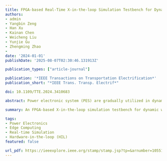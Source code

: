 ```yaml
---
title: FPGA-based Real-Time X-in-the-loop Simulation Testbench for Dynamic Wireless Power Transfer System with Stochastic and Nonlinear Inductance
authors:
- admin
- Yangbin Zeng
- Han Xu
- Kainan Chen
- Weicheng Liu
- Yunjie Gu
- Zhengming Zhao
- 
date: '2024-01-01'
publishDate: '2025-08-07T02:30:46.131913Z'

publication_types: ["article-journal"]

publication: '*IEEE Transactions on Transportation Electrification*'
publication_short: "*IEEE Trans. Transp. Electrif*"

doi: 10.1109/TTE.2024.3410683

abstract: Power electronic system (PES) are gradually utilized in dynamic environments such as renewable energy generation, electric propulsion, and vehicle charging, among others. However, dynamic environmental factors introduce stochastic and nonlinear behaviors in PES, challenging controller design. This paper presents an FPGA-based real-time X-in-the-loop (XIL) simulation testbench that accounts for environmental factors. Specifically, a stochastic analysis model, along with a hybrid implicit/explicit solver are developed to assess the introduced nonlinearity and stochasticity. The advantages of the XIL testbench are underscored through a case study featuring a 350kW wireless charging system including 28 switches. The XIL testbench attains about 1/4 step size utilizing merely half the computational resources on the same FPGA compared to commercial testbenches, while further supporting stochastic and nonlinear simulations. Comparisons with offline software and commercial testbench validate the effectiveness and accuracy of the proposed testbench in handling stochastic and nonlinear behaviors, offering a viable solution for efficiently testing controllers in dynamic environments.

summary: An FPGA-based X-in-the-loop simulation testbench for dynamic wireless power transfer systems, addressing stochastic and nonlinear inductance behaviors.

tags:
- Power Electronics
- Edge Computing
- Real-time Simulation
- Hardware-in-the-loop (HIL)
featured: false

url_pdf: https://ieeexplore.ieee.org/stamp/stamp.jsp?tp=&arnumber=10551289
---
```

